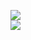 [![](https://img.shields.io/badge/Made%20With-Github%20Spray-lightgrey.svg?style=for-the-badge&logo=github)](https://github.com/Annihil/github-spray#15429)  
[![](https://i.imgur.com/2DrTn0Z.gif)](https://github.com/Annihil/github-spray)
